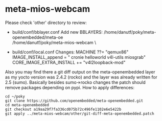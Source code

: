 # meta-mios-webcam
Please check 'other' directory to review:
- build/conf/bblayer.conf
  Add new BBLAYERS:
 	 /home/danutf/poky/meta-openembedded/meta-oe \
  	/home/danutf/poky/meta-mios-webcam \
 
- build/conf/local.conf
  Changes:
 	MACHINE ??= "qemux86"
 	IMAGE_INSTALL_append = " cronie helloworld v4l-utils miosgrab"
 	CORE_IMAGE_EXTRA_INSTALL += "v4l2loopback-mod"



Also you may find there a git diff output on the meta-openembedded layer as my yocto version was 2.4.2 (rocko) and the layer was already written for 2.5 (sumo).
Basically besides sumo->rocko changes the patch should remove packages depending on pypi.
How to apply differences:
```
cd ~/poky
git clone https://github.com/openembedded/meta-openembedded.git
cd meta-openembedded
git checkout a19aa29f7fa336cd075b72c496fe1102e6e5422b
git apply ../meta-mios-webcam/other/git-diff-meta-openembedded.patch
```
